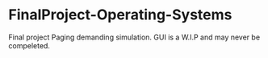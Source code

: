 # FinalProject-Operating-Systems
Final project
Paging demanding simulation. GUI is a W.I.P and may never be compeleted.
